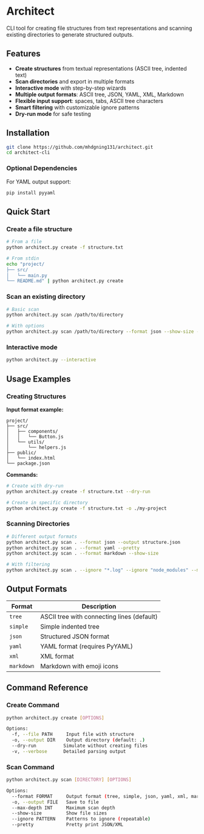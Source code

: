 # Architect

CLI tool for creating file structures from text representations and scanning existing directories to generate structured outputs.

## Features

- **Create structures** from textual representations (ASCII tree, indented text)
- **Scan directories** and export in multiple formats
- **Interactive mode** with step-by-step wizards
- **Multiple output formats**: ASCII tree, JSON, YAML, XML, Markdown
- **Flexible input support**: spaces, tabs, ASCII tree characters
- **Smart filtering** with customizable ignore patterns
- **Dry-run mode** for safe testing

## Installation

```bash
git clone https://github.com/mhdgning131/architect.git
cd architect-cli
```

### Optional Dependencies

For YAML output support:
```bash
pip install pyyaml
```

## Quick Start

### Create a file structure

```bash
# From a file
python architect.py create -f structure.txt

# From stdin
echo "project/
├── src/
│   └── main.py
└── README.md" | python architect.py create
```

### Scan an existing directory

```bash
# Basic scan
python architect.py scan /path/to/directory

# With options
python architect.py scan /path/to/directory --format json --show-size --max-depth 3
```

### Interactive mode

```bash
python architect.py --interactive
```

## Usage Examples

### Creating Structures

**Input format example:**
```
project/
├── src/
│   ├── components/
│   │   └── Button.js
│   └── utils/
│       └── helpers.js
├── public/
│   └── index.html
└── package.json
```

**Commands:**
```bash
# Create with dry-run
python architect.py create -f structure.txt --dry-run

# Create in specific directory
python architect.py create -f structure.txt -o ./my-project
```

### Scanning Directories

```bash
# Different output formats
python architect.py scan . --format json --output structure.json
python architect.py scan . --format yaml --pretty
python architect.py scan . --format markdown --show-size

# With filtering
python architect.py scan . --ignore "*.log" --ignore "node_modules" --max-depth 2
```

## Output Formats

| Format | Description |
|--------|-------------|
| `tree` | ASCII tree with connecting lines (default) |
| `simple` | Simple indented tree |
| `json` | Structured JSON format |
| `yaml` | YAML format (requires PyYAML) |
| `xml` | XML format |
| `markdown` | Markdown with emoji icons |

## Command Reference

### Create Command
```bash
python architect.py create [OPTIONS]

Options:
  -f, --file PATH     Input file with structure
  -o, --output DIR    Output directory (default: .)
  --dry-run          Simulate without creating files
  -v, --verbose      Detailed parsing output
```

### Scan Command
```bash
python architect.py scan [DIRECTORY] [OPTIONS]

Options:
  --format FORMAT     Output format (tree, simple, json, yaml, xml, markdown)
  -o, --output FILE   Save to file
  --max-depth INT     Maximum scan depth
  --show-size         Show file sizes
  --ignore PATTERN    Patterns to ignore (repeatable)
  --pretty            Pretty print JSON/XML
```
